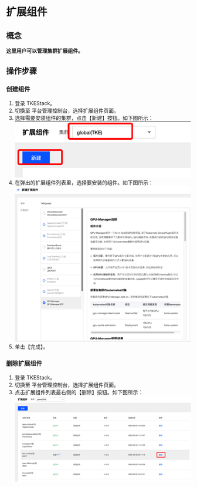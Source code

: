 # 扩展组件

## 概念
**这里用户可以管理集群扩展组件。**

## 操作步骤
### 创建组件
  1. 登录 TKEStack。
  2. 切换至 平台管理控制台，选择扩展组件页面。
  3. 选择需要安装组件的集群，点击【新建】按钮。如下图所示：
      ![新建组件](../../../../images/新建扩展组件.png)
  4. 在弹出的扩展组件列表里，选择要安装的组件。如下图所示：
      ![选择扩展组件](../../../../images/选择扩展组件.png)
  5. 单击【完成】。
### 删除扩展组件
  1. 登录 TKEStack。
  2. 切换至 平台管理控制台，选择扩展组件页面。
  3. 点击扩展组件列表最右侧的【删除】按钮。如下图所示：
      ![删除扩展组件](../../../../images/删除扩展组件.png)

